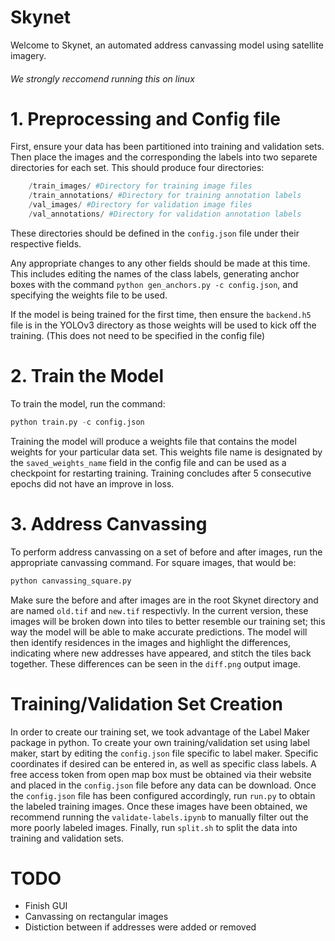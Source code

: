 # Skynet
Welcome to Skynet, an automated address canvassing model using satellite imagery.
###### *We strongly reccomend running this on linux*

# 1. Preprocessing and Config file
First, ensure your data has been partitioned into training and validation sets. Then place the images and the corresponding the labels into two separete directories for each set. This should produce four directories: 
```python
    /train_images/ #Directory for training image files
    /train_annotations/ #Directory for training annotation labels
    /val_images/ #Directory for validation image files
    /val_annotations/ #Directory for validation annotation labels
```
These directories should be defined in the ```config.json``` file under their respective fields. 

Any appropriate changes to any other fields should be made at this time. This includes editing the names of the 
class labels, generating anchor boxes with the command ```python gen_anchors.py -c config.json```, and specifying the weights file to be used. 

If the model is being trained for the first time, then ensure the ```backend.h5``` file is in the YOLOv3 directory as those
weights will be used to kick off the training. (This does not need to be specified in the config file) 

# 2. Train the Model
To train the model, run the command:

```python 
python train.py -c config.json
```

Training the model will produce a weights file that contains the model weights for your particular data set. 
This weights file name is designated by the ```saved_weights_name``` field in the config file and can be used
as a checkpoint for restarting training. Training concludes after 5 consecutive epochs did not have an improve in loss. 

# 3. Address Canvassing 
To perform address canvassing on a set of before and after images, run the appropriate canvassing command. For square images, that would be:

```python
python canvassing_square.py
```
Make sure the before and after images are in the root Skynet directory and are named ```old.tif``` and ```new.tif``` respectivly. In the current version, these images will be broken down into tiles to better resemble our training set; this way the model will be able to make accurate predictions. The model will then identify residences in the images and highlight the differences, indicating where new addresses have appeared, and stitch the tiles back together. These differences can be seen in the ```diff.png``` output image.  


# Training/Validation Set Creation
In order to create our training set, we took advantage of the Label Maker package in python. To create your own training/validation 
set using label maker, start by editing the ```config.json``` file specific to label maker. Specific coordinates if desired can be entered in, as well as specific class labels. A free access token from open map box must be obtained via their website and placed in the ```config.json``` file before any data can be download. Once the ```config.json``` file has been configured accordingly, run ```run.py``` to obtain the labeled training images. Once these images have been obtained, we recommend running the ```validate-labels.ipynb``` to manually filter out the more poorly labeled images. Finally, run ```split.sh``` to split the data into training and validation sets. 

# TODO 
+ Finish GUI
+ Canvassing on rectangular images
+ Distiction between if addresses were added or removed

